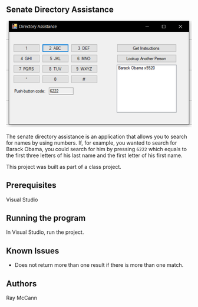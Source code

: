 ## Senate Directory Assistance
![Senate Directory Assistance screenshot](https://github.com/rmcc3/SenateDirectoryAssistance/blob/master/ss.png?raw=true)

The senate directory assistance is an application that allows you to search for names by using numbers. If, for example, you wanted to search for Barack Obama, you could search for him by pressing `6222` which equals to the first three letters of his last name and the first letter of his first name.

This project was built as part of a class project.

## Prerequisites
Visual Studio

## Running the program
In Visual Studio, run the project.

## Known Issues
* Does not return more than one result if there is more than one match.

## Authors
Ray McCann
